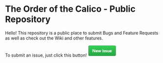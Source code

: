 # The Order of the Calico - Public Repository
Hello! This repository is a public place to submit Bugs and Feature Requests as well as check out the Wiki and other features.

To submit an issue, just click this button!  [![Here](https://github.com/MysterieCatGames/TheOrderOfTheCalico-Public/raw/master/newissue.png)](https://github.com/MysterieCatGames/TheOrderOfTheCalico-Public/issues/new/choose)
